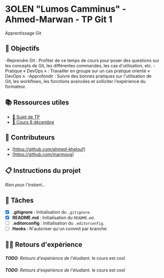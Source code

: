 # 3OLEN "Lumos Camminus" - Ahmed-Marwan - TP Git 1

Apprentissage Git

## 🎯 Objectifs

-Reprendre Git : Profiter de ce temps de cours pour poser des questions sur les concepts de Git, les différentes commandes, les cas d'utilisation, etc.
-Pratique « DevOps » : Travailler en groupe sur un cas pratique orienté « DevOps ».
-Approfondir : Suivre des bonnes pratiques sur l'utilisation de Git, les workflows, les fonctions avancées et solliciter l'expérience du formateur.

## 📚️ Ressources utiles

- [🔗 Sujet de TP](https://3olen.github.io/cours-initiaux/git/tp/1)
- [🔗 Cours 8 décembre](https://3olen.github.io/git/8-decembre)

## 👥 Contributeurs

- [https://github.com/ahmed-khelouf] 
- [https://github.com/marmoug]


## 📋️ Instructions du projet

*Rien pour l'instant...*

## 📝 Tâches

- [x] **.gitignore** : Initialisation du `.gitignore`.
- [x] **README.md** : Initialisation du `README.md`.
- [ ] **.editorconfig** : Initialisation du `.editorconfig`.
- [ ] **Hooks** : N'autoriser qu'un commit par branche.

## 🐕‍🦺 Retours d'expérience

### <KHELOUF Ahmed>

*__TODO__: Retours d'expérience de l'étudiant.*
le cours est cool 

### <MOUGOU Marwan>

*__TODO__: Retours d'expérience de l'étudiant.*
le cours est cool 
